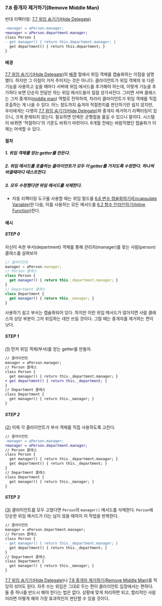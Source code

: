 ### 7.8 중개자 제거하기(Remove Middle Man)
반대 리팩터링: [7.7 위임 숨기기(Hide Delegate)](https://github.com/wonder13662/refactoring-v2/blob/writing/chapter07/7-7.md)
``` diff
-manager = aPerson.manager;
+manager = aPerson.department.manager;
class Person {
- get manager() { return this.department.manager; }
  get department() { return this.department; }
}
```
#### 배경
[7.7 위임 숨기기(Hide Delegate)](https://github.com/wonder13662/refactoring-v2/blob/writing/chapter07/7-7.md)의 [배경](https://github.com/wonder13662/refactoring-v2/blob/writing/chapter07/7-7.md#%EB%B0%B0%EA%B2%BD) 절에서 위임 객체를 캡슐화하는 이점을 설명했다. 하지만 그 이점이 거저 주어지는 것은 아니다. 클라이언트가 위임 객체의 또 다른 기능을 사용하고 싶을 때마다 서버에 위임 에서드를 추가해야 하는데, 이렇게 기능을 추가하다 보면 단순히 전달만 하는 위임 메서드들이 점점 성가셔진다. 그러면 서버 클래스는 그저 중개자([middle man]()) 역할로 전락하여, 차라리 클라이언트가 위임 객체를 직접 호출하는 게 나을 수 있다. 어느 정도까지 숨겨야 적절한지를 판단하기란 쉽지 않지만, 우리에게는 다행히 [7.7 위임 숨기기(Hide Delegate)](https://github.com/wonder13662/refactoring-v2/blob/writing/chapter07/7-7.md)와 중개자 제거하기 리팩터링이 있으니, 크게 문제되지 않는다. 필요하면 언제든 균형점을 옮길 수 있으니 말이다. 시스템이 바뀌면 '적절하다'의 기준도 바뀌기 마련이다. 6개월 전에는 바람직했던 캡슐화가 이제는 어색할 수 있다.

#### 절차
##### 1. 위임 객체를 얻는 getter를 만든다.
##### 2. 위임 메서드를 호출하는 클라이언트가 모두 이 getter를 거치도록 수정한다. 하나씩 바꿀때마다 테스트한다.
##### 3. 모두 수정했다면 위임 메서드를 삭제한다.
- 자동 리팩터링 도구를 사용할 때는 위임 필드를 [6.6 변수 캡슐화하기(Encapsulate Variable)](https://github.com/wonder13662/refactoring-v2/blob/writing/chapter06/6-6.md)한 다음, 이를 사용하는 모든 메서드를 [6.2 함수 인라인하기(Inline Function)](https://github.com/wonder13662/refactoring-v2/blob/writing/chapter06/6-2.md)한다.

#### 예시
##### STEP 0
자신이 속한 부서(department) 객체를 통해 관리자(manager)를 찾는 사람(person) 클래스를 살펴보자
``` javascript
// 클라이언트
manager = aPerson.manager;
// Person 클래스
class Person {
  get manager() { return this._department.manager; }
}
// Department 클래스
class Department {
  get manager() { return this._manager; }
}
```
사용하기 쉽고 부서는 캡슐화되어 있다. 하지만 이런 위임 메서드가 많아지면 사람 클래스의 상당 부분이 그저 위임하는 데만 쓰일 것이다. 그럴 때는 중개자를 제거하는 편이 낫다.
##### STEP 1
[(1)](https://github.com/wonder13662/refactoring-v2/blob/writing/chapter07/7-8.md#1-%EC%9C%84%EC%9E%84-%EA%B0%9D%EC%B2%B4%EB%A5%BC-%EC%96%BB%EB%8A%94-getter%EB%A5%BC-%EB%A7%8C%EB%93%A0%EB%8B%A4) 먼저 위임 객체(부서)를 얻는 getter를 만들자.
``` diff
// 클라이언트
manager = aPerson.manager;
// Person 클래스
class Person {
  get manager() { return this._department.manager; }
+ get department() { return this._department; }  
}
// Department 클래스
class Department {
  get manager() { return this._manager; }
}
```
##### STEP 2
[(2)](https://github.com/wonder13662/refactoring-v2/blob/writing/chapter07/7-8.md#2-%EC%9C%84%EC%9E%84-%EB%A9%94%EC%84%9C%EB%93%9C%EB%A5%BC-%ED%98%B8%EC%B6%9C%ED%95%98%EB%8A%94-%ED%81%B4%EB%9D%BC%EC%9D%B4%EC%96%B8%ED%8A%B8%EA%B0%80-%EB%AA%A8%EB%91%90-%EC%9D%B4-getter%EB%A5%BC-%EA%B1%B0%EC%B9%98%EB%8F%84%EB%A1%9D-%EC%88%98%EC%A0%95%ED%95%9C%EB%8B%A4-%ED%95%98%EB%82%98%EC%94%A9-%EB%B0%94%EA%BF%80%EB%95%8C%EB%A7%88%EB%8B%A4-%ED%85%8C%EC%8A%A4%ED%8A%B8%ED%95%9C%EB%8B%A4) 이제 각 클라이언트가 부서 객체를 직접 사용하도록 고친다. 
``` diff
// 클라이언트
-manager = aPerson.manager;
+manager = aPerson.department.manager;
// Person 클래스
class Person {
  get manager() { return this._department.manager; }
  get department() { return this._department; }  
}
// Department 클래스
class Department {
  get manager() { return this._manager; }
}
```
##### STEP 3
[(3)](https://github.com/wonder13662/refactoring-v2/blob/writing/chapter07/7-8.md#3-%EB%AA%A8%EB%91%90-%EC%88%98%EC%A0%95%ED%96%88%EB%8B%A4%EB%A9%B4-%EC%9C%84%EC%9E%84-%EB%A9%94%EC%84%9C%EB%93%9C%EB%A5%BC-%EC%82%AD%EC%A0%9C%ED%95%9C%EB%8B%A4) 클라이언트를 모두 고쳤다면 `Person`의 `manager()` 메서드를 삭제한다. `Person`에 단순한 위임 메서드가 더는 남지 않을 때까지 이 작업을 반복한다.
``` diff
// 클라이언트
manager = aPerson.department.manager;
// Person 클래스
class Person {
- get manager() { return this._department.manager; }
  get department() { return this._department; }  
}
// Department 클래스
class Department {
  get manager() { return this._manager; }
}
```
[7.7 위임 숨기기(Hide Delegate)](https://github.com/wonder13662/refactoring-v2/blob/writing/chapter07/7-7.md)나 [7.8 중개자 제거하기(Remove Middle Man)](https://github.com/wonder13662/refactoring-v2/blob/writing/chapter07/7-8.md)를 적당히 섞어도 된다. 자주 쓰는 위임은 그대로 두는 편이 클라이언트 입장에서는 편하다. 둘 중 하나를 반드시 해야 한다는 법은 없다. 상황에 맞게 처리하면 되고, 합리적인 사람이라면 어떻게 해야 가장 효과적인지 판단할 수 있을 것이다.
